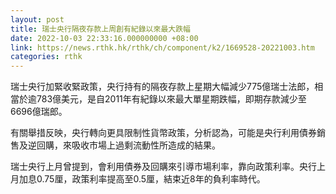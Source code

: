 ```yaml
---
layout: post
title: 瑞士央行隔夜存款上周創有紀錄以來最大跌幅
date: 2022-10-03 22:33:16.000000000 +08:00
link: https://news.rthk.hk/rthk/ch/component/k2/1669528-20221003.htm
categories: rthk
---
```


瑞士央行加緊收緊政策，央行持有的隔夜存款上星期大幅減少775億瑞士法郎，相當於逾783億美元，是自2011年有紀錄以來最大單星期跌幅，即期存款減少至6696億瑞郎。

有關舉措反映，央行轉向更具限制性貨幣政策，分析認為，可能是央行利用債券銷售及逆回購，來吸收市場上過剩流動性所造成的結果。

瑞士央行上月曾提到，會利用債券及回購來引導市場利率，靠向政策利率。央行上月加息0.75厘，政策利率提高至0.5厘，結束近8年的負利率時代。

